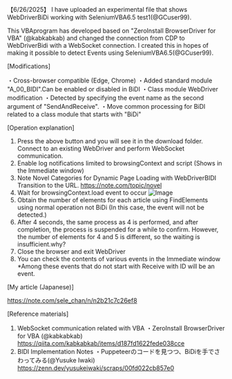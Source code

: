 【6/26/2025】
I have uploaded an experimental file that shows WebDriverBiDi working with SeleniumVBA6.5 test1(@GCuser99).

This VBAprogram has developed based on "ZeroInstall BrowserDriver for VBA" (@kabkabkab) and changed the connection from CDP to WebDriverBidi with a WebSocket connection. I created this in hopes of making it possible to detect Events using SeleniumVBA6.5(@GCuser99).

[Modifications]

・Cross-browser compatible (Edge, Chrome)
・Added standard module "A_00_BIDI".Can be enabled or disabled in BiDI
・Class module WebDriver modification
・Detected by specifying the event name as the second argument of "SendAndReceive".
・Move common processing for BiDI related to a class module that starts with "BiDi"

[Operation explanation]
1. Press the above button and you will see it in the download folder.
Connect to an existing WebDriver and perform WebSocket communication.
2. Enable log notifications limited to browsingContext and script
(Shows in the Immediate window)
3. Note Novel Categories for Dynamic Page Loading with WebDriverBIDI
Transition to the URL.
https://note.com/topic/novel
4. Wait for browsingContext.load event to occur
   ![Image](https://github.com/user-attachments/assets/58277310-ab58-4817-b64c-78182c6ae1f8)
6. Obtain the number of elements for each article using FindElements using normal operation not BiDi
(In this case, the event will not be detected.)
7. After 4 seconds, the same process as 4 is performed, and after completion, the process is suspended for a while to confirm.
However, the number of elements for 4 and 5 is different, so the waiting is insufficient.why?
8. Close the browser and exit WebDriver
9. You can check the contents of various events in the Immediate window
*Among these events that do not start with Receive with ID will be an event.

[My article (Japanese)]

https://note.com/sele_chan/n/n2b21c7c26ef8

[Reference materials]
1. WebSocket communication related with VBA
・ZeroInstall BrowserDriver for VBA (@kabkabkab)
https://qiita.com/kabkabkab/items/d187fd1622fede038cce
2. BIDI Implementation Notes
・Puppeteerのコードを見つつ、BiDiを手でさわってみる(@Yusuke Iwaki)
https://zenn.dev/yusukeiwaki/scraps/00fd022cb857e0
